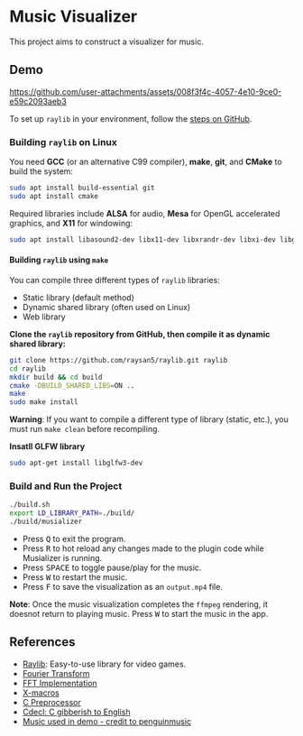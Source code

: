 # Music Visualizer

This project aims to construct a visualizer for music. 
## Demo 
https://github.com/user-attachments/assets/008f3f4c-4057-4e10-9ce0-e59c2093aeb3

To set up `raylib` in your environment, follow the [steps on GitHub](https://github.com/raysan5/raylib).

### Building `raylib` on Linux

You need **GCC** (or an alternative C99 compiler), **make**, **git**, and **CMake** to build the system:

```bash
sudo apt install build-essential git
sudo apt install cmake
```

Required libraries include **ALSA** for audio, **Mesa** for OpenGL accelerated graphics, and **X11** for windowing:

```bash
sudo apt install libasound2-dev libx11-dev libxrandr-dev libxi-dev libgl1-mesa-dev libglu1-mesa-dev libxcursor-dev libxinerama-dev libwayland-dev libxkbcommon-dev
```

#### Building `raylib` using `make`

You can compile three different types of `raylib` libraries:
- Static library (default method)
- Dynamic shared library (often used on Linux)
- Web library

**Clone the `raylib` repository from GitHub, then compile it as dynamic shared library:**

```bash
git clone https://github.com/raysan5/raylib.git raylib
cd raylib
mkdir build && cd build
cmake -DBUILD_SHARED_LIBS=ON ..
make
sudo make install
```

**Warning**: If you want to compile a different type of library (static, etc.), you must run `make clean` before recompiling.

**Insatll GLFW library**
```bash
sudo apt-get install libglfw3-dev
```
### Build and Run the Project

```bash
./build.sh
export LD_LIBRARY_PATH=./build/
./build/musializer
```

- Press <kbd>Q</kbd> to exit the program.
- Press <kbd>R</kbd> to hot reload any changes made to the plugin code while Musializer is running.
- Press <kbd>SPACE</kbd> to toggle pause/play for the music.
- Press <kbd>W</kbd> to restart the music.
- Press <kbd>F</kbd> to save the visualization as an `output.mp4` file.

**Note**: Once the music visualization completes the `ffmpeg` rendering, it doesnot return to playing music. Press <kbd>W</kbd> to start the music in the app.

## References

- [Raylib](https://www.raylib.com/): Easy-to-use library for video games.
- [Fourier Transform](https://github.com/realsanjeev/Music-gerne-classification-using-deep-learning/wiki/Fourier-Transform)
- [FFT Implementation](https://rosettacode.org/wiki/Fast_Fourier_transform#Python)
- [X-macros](https://en.wikipedia.org/wiki/X_macro)
- [C Preprocessor](https://en.wikipedia.org/wiki/C_preprocessor)
- [Cdecl: C gibberish to English](https://cdecl.org/?q=float+%28*fs%29%5B2%5D)
- [Music used in demo - credit to penguinmusic](https://pixabay.com/music/future-bass-powerful-beat-121791/)
